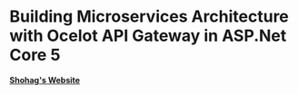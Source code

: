 # Building Microservices Architecture with Ocelot API Gateway in ASP.Net Core 5


[**Shohag's Website**](https://shohag.azurewebsites.net/ "C# Corner")
